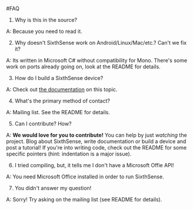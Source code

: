 #FAQ

1. Why is this in the source?

A: Because you need to read it.

2. Why doesn't SixthSense work on Android/Linux/Mac/etc.? Can't we fix it?

A: Its written in Microsoft C# without compatibility for Mono. There's some work on ports already going on, look at the README for details.

3. How do I build a SixthSense device?

A: Check out [the documentation](https://github.com/sixthsense/sixthsense/wiki/Tutorials) on this topic.  

4. What's the primary method of contact?

A: Mailing list. See the README for details.

5. Can I contribute? How?

A: **We would love for you to contribute!** You can help by just *watching* the project. Blog about SixthSense, write documentation or build a device and post a tutorial! If you're into writing code, check out the README for some specific pointers (hint: indentation is a major issue).

6. I tried compiling, but, it tells me I don't have a Microsoft Offie API!

A: You need Microsoft Office installed in order to run SixthSense.

7. You didn't answer my question! 

A: Sorry! Try asking on the mailing list (see README for details). 

